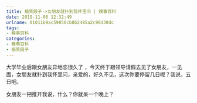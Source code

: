 ```yaml
---
title: 搞笑段子->女朋友就扑到我怀里问 | 糗事百科
date: 2019-11-06 12:32:49
urlname: 01011b9ac59050cb8b2485a2c90d30dc
tags: 
- 糗事百科
categories:
- 糗事百科
- 搞笑段子
---
```

大学毕业后跟女朋友异地恋很久了 ，今天终于跟领导请假去见了女朋友，一见面，女朋友就扑到我怀里问，亲爱的，好久不见，这次你要停留几日呢？我说，五日吧。

女朋友一把推开我说，什么？你就呆一个晚上？


